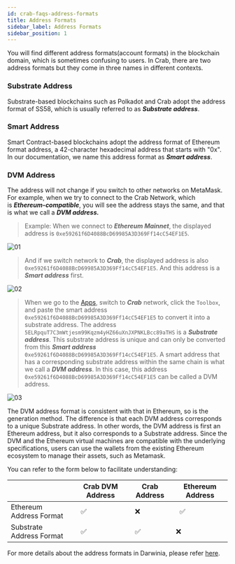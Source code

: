 ```yaml
---
id: crab-faqs-address-formats
title: Address Formats
sidebar_label: Address Formats
sidebar_position: 1
---
```


You will find different address formats(account formats) in the blockchain domain, which is sometimes confusing to users. In Crab, there are two address formats but they come in three names in different contexts.

### Substrate Address

Substrate-based blockchains such as Polkadot and Crab adopt the address format of SS58, which is usually referred to as ***Substrate address***.

### Smart Address

Smart Contract-based blockchains adopt the address format of Ethereum format address, a 42-character hexadecimal address that starts with "0x". In our documentation, we name this address format as ***Smart address***.

### DVM Address

The address will not change if you switch to other networks on MetaMask. For example, when we try to connect to the Crab Network, which is ***Ethereum-compatible***, you will see the address stays the same, and that is what we call a ***DVM address.*** 

> Example: When we connect to ***Ethereum Mainnet***, the displayed address is `0xe59261f6D4088BcD69985A3D369Ff14cC54EF1E5`.
> 

![01](../../assets/crab-network/crab-faqs-address-format-01.png)

> And if we switch network to ***Crab***, the displayed address is also `0xe59261f6D4088BcD69985A3D369Ff14cC54EF1E5`. And this address is a ***Smart address*** first.
> 

![02](../../assets/crab-network/crab-faqs-address-format-02.png)

> When we go to the [Apps](https://apps.darwinia.network/#/toolbox/dvmaddress), switch to ***Crab*** network, click the `Toolbox`, and paste the smart address `0xe59261f6D4088BcD69985A3D369Ff14cC54EF1E5` to convert it into a substrate address. 
The address `5ELRpquT7C3mWtjesm99Kqzm4yHZ66uXnJXPNKLBcc89aTHS` is a ***Substrate address***. This substrate address is unique and can only be converted from this ***Smart address*** `0xe59261f6D4088BcD69985A3D369Ff14cC54EF1E5`. A smart address that has a corresponding substrate address within the same chain is what we call a ***DVM address***. In this case, this address `0xe59261f6D4088BcD69985A3D369Ff14cC54EF1E5` can be called a DVM address.
> 

![03](../../assets/crab-network/crab-faqs-address-format-03.png)

The DVM address format is consistent with that in Ethereum, so is the generation method. The difference is that each DVM address corresponds to a unique Substrate address. In other words, the DVM address is first an Ethereum address, but it also corresponds to a Substrate address. Since the DVM and the Ethereum virtual machines are compatible with the underlying specifications, users can use the wallets from the existing Ethereum ecosystem to manage their assets, such as Metamask. 

You can refer to the form below to facilitate understanding:

|  | Crab DVM Address | Crab Address  | Ethereum Address |
| --- | --- | --- | --- |
| Ethereum Address Format |               ✅ |            ❌ |                ✅ |
| Substrate Address Format |               ✅ |            ✅ |                ❌ |

For more details about the address formats in Darwinia, please refer [here](https://darwinianetwork.medium.com/build-on-darwinia-2-1-address-formats-in-darwinia-e964cc91fccc).